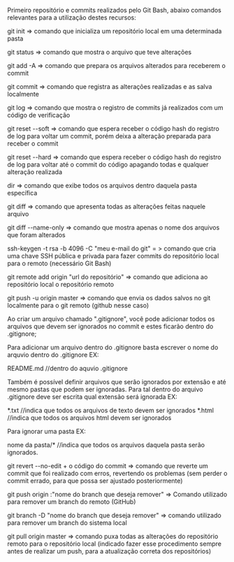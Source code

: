 Primeiro repositório e commits realizados pelo Git Bash, abaixo comandos relevantes para a utilização destes recursos:

git init => comando que inicializa um repositório local em uma determinada pasta

git status => comando que mostra o arquivo que teve alterações 

git add -A => comando que prepara os arquivos alterados para receberem o commit

git commit => comando que registra as alterações realizadas e as salva localmente

git log => comando que mostra o registro de commits já realizados com um código de verificação

git reset --soft => comando que espera receber o código hash do registro de log para voltar um commit, porém deixa a alteração preparada para receber o commit

git reset --hard => comando que espera receber o código hash do registro de log para voltar até o commit do código apagando todas e qualquer alteração realizada

dir => comando que exibe todos os arquivos dentro daquela pasta específica

git diff => comando que apresenta todas as alterações feitas naquele arquivo

git diff --name-only => comando que mostra apenas o nome dos arquivos que foram alterados

ssh-keygen -t rsa -b 4096 -C "meu e-mail do git" = > comando que cria uma chave SSH pública e privada para fazer commits do repositório local para o remoto (necessário Git Bash)

git remote add origin "url do repositório" => comando que adiciona ao repositório local o repositório remoto

git push -u origin master => comando que envia os dados salvos no git localmente para o git remoto (github nesse caso)

Ao criar um arquivo chamado ".gitignore", você pode adicionar todos os arquivos que devem ser ignorados no commit e estes ficarão dentro do .gitignore;

Para adicionar um arquivo dentro do .gitignore basta escrever o nome do arquvio dentro do .gitignore EX:

README.md //dentro do aquvio .gitignore

Também é possível definir arquivos que serão ignorados por extensão e até mesmo pastas que podem ser ignoradas. 
Para tal dentro do arquivo .gitignore deve ser escrita qual extensão será ignorada EX:

*.txt //indica que todos os arquivos de texto devem ser ignorados
*.html //indica que todos os arquivos html devem ser ignorados

Para ignorar uma pasta EX:

nome da pasta/* //indica que todos os arquivos daquela pasta serão ignorados.

git revert --no-edit + o código do commit => comando que reverte um commit que foi realizado com erros, revertendo os problemas (sem perder o commit errado, para que possa ser ajustado posteriormente)

git push origin :"nome do branch que deseja remover" => Comando utilizado para remover um branch do remoto (GitHub)

git branch -D "nome do branch que deseja remover" => comando utilizado para remover um branch do sistema local

git pull origin master => comando puxa todas as alterações do repositório remoto para o repositório local
(indicado fazer esse procedimento sempre antes de realizar um push, para a atualização correta dos repositórios)
